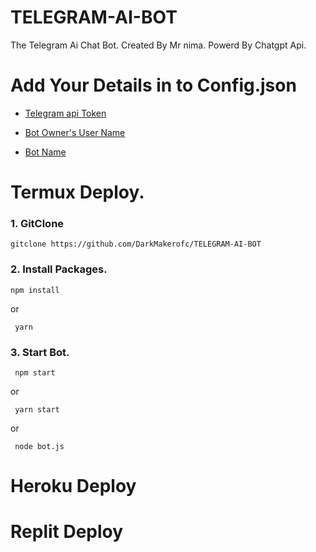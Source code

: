 # TELEGRAM-AI-BOT
The Telegram Ai Chat Bot. Created By Mr nima. Powerd By Chatgpt Api.

# Add Your Details in to Config.json 

* [Telegram api Token]()

* [Bot Owner's User Name]()

* [Bot Name]()

# Termux Deploy.

### 1. GitClone 
    gitclone https://github.com/DarkMakerofc/TELEGRAM-AI-BOT

### 2. Install Packages.
    npm install
or

     yarn

### 3. Start Bot. 
     npm start 
or

     yarn start
or

     node bot.js


# Heroku Deploy

# Replit Deploy
